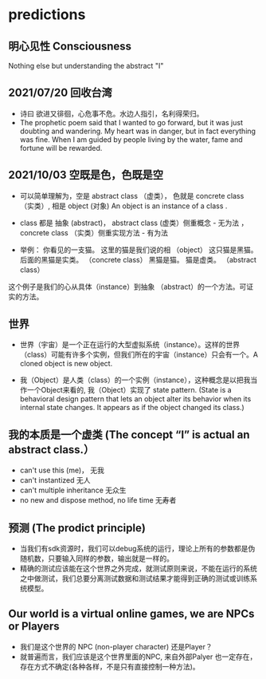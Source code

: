 # predictions

## 明心见性 Consciousness

Nothing else but understanding the abstract "I"

## 2021/07/20 回收台湾
* 诗曰 欲进又徘徊，心危事不危。水边人指引，名利得荣归。
* The prophetic poem said that I wanted to go forward, but it was just doubting and wandering. My heart was in danger, but in fact everything was fine. When I am guided by people living by the water, fame and fortune will be rewarded.

## 2021/10/03 空既是色，色既是空

* 可以简单理解为，空是 abstract class （虚类）， 色就是 concrete class （实类）, 相是 object (对象)  An object is an instance of a class .

* class 都是 抽象 (abstract)， abstract class (虚类）侧重概念 - 无为法 ， concrete class （实类）侧重实现方法 - 有为法

* 举例： 你看见的一支猫。  这里的猫是我们说的相  （object）
       这只猫是黑猫。   后面的黑猫是实类。    （concrete class）
       黑猫是猫。       猫是虚类。           （abstract class）
       
这个例子是我们的心从具体（instance）到抽象 （abstract）的一个方法。可证实的方法。 

## 世界

* 世界（宇宙）是一个正在运行的大型虚拟系统（instance）。这样的世界（class）可能有许多个实例，但我们所在的宇宙（instance）只会有一个。A cloned object is new object.

* 我（Object）是人类（class）的一个实例（instance），这种概念是以把我当作一个Object来看的, 我（Object）实现了 state pattern.
(State is a behavioral design pattern that lets an object alter its behavior when its internal state changes. It appears as if the object changed its class.)

## 我的本质是一个虚类 (The concept “I” is actual an abstract class.）

* can't use this (me)， 无我
* can't instantized     无人
* can't  multiple inheritance  无众生
* no new and dispose method, no life time      无寿者

## 预测 (The prodict principle)

* 当我们有sdk资源时，我们可以debug系统的运行，理论上所有的参数都是伪随机数，只要输入同样的参数，输出就是一样的。
* 精确的测试应该能在这个世界之外完成，就测试原则来说，不能在运行的系统之中做测试，我们总要分离测试数据和测试结果才能得到正确的测试或训练系统模型。


## Our world is a virtual online games, we are NPCs or Players

* 我们是这个世界的 NPC (non-player character) 还是Player？
* 就普遍而言，我们应该是这个世界里面的NPC, 来自外部Palyer 也一定存在，存在方式不确定(各种各样，不是只有直接控制一种方法)。


